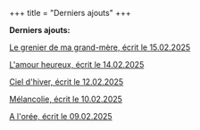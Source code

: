+++
title = "Derniers ajouts"
+++

**Derniers ajouts:**

[Le grenier de ma grand-mère, écrit le 15.02.2025](./seasons/24_vingt_quatrieme_saison/le_grenier_de_ma_grand_mere/)

[L'amour heureux, écrit le 14.02.2025](./seasons/24_vingt_quatrieme_saison/l_amour_heureux/)

[Ciel d'hiver, écrit le 12.02.2025](./seasons/24_vingt_quatrieme_saison/ciel_d_hiver/)

[Mélancolie, écrit le 10.02.2025](./seasons/24_vingt_quatrieme_saison/melancolie/)

[A l'orée, écrit le 09.02.2025](./seasons/24_vingt_quatrieme_saison/a_l_oree/)
